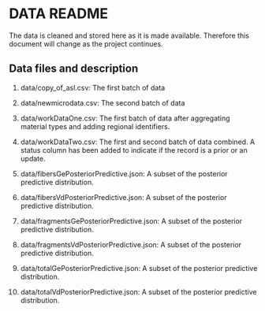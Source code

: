 # DATA README

The data is cleaned and stored here as it is made available. Therefore this document will change as the project continues.

## Data files and description

1. data/copy_of_asl.csv: The first batch of data

2. data/newmicrodata.csv: The second batch of data

3. data/workDataOne.csv: The first batch of data after aggregating material types and adding regional identifiers.

4. data/workDataTwo.csv: The first and second batch of data combined. A status column has been added to indicate if the record is a prior or an update.

5. data/fibersGePosteriorPredictive.json: A subset of the posterior predictive distribution.

6. data/fibersVdPosteriorPredictive.json: A subset of the posterior predictive distribution. 

7. data/fragmentsGePosteriorPredictive.json: A subset of the posterior predictive distribution. 

8. data/fragmentsVdPosteriorPredictive.json: A subset of the posterior predictive distribution. 

9. data/totalGePosteriorPredictive.json: A subset of the posterior predictive distribution. 

10. data/totalVdPosteriorPredictive.json: A subset of the posterior predictive distribution.
